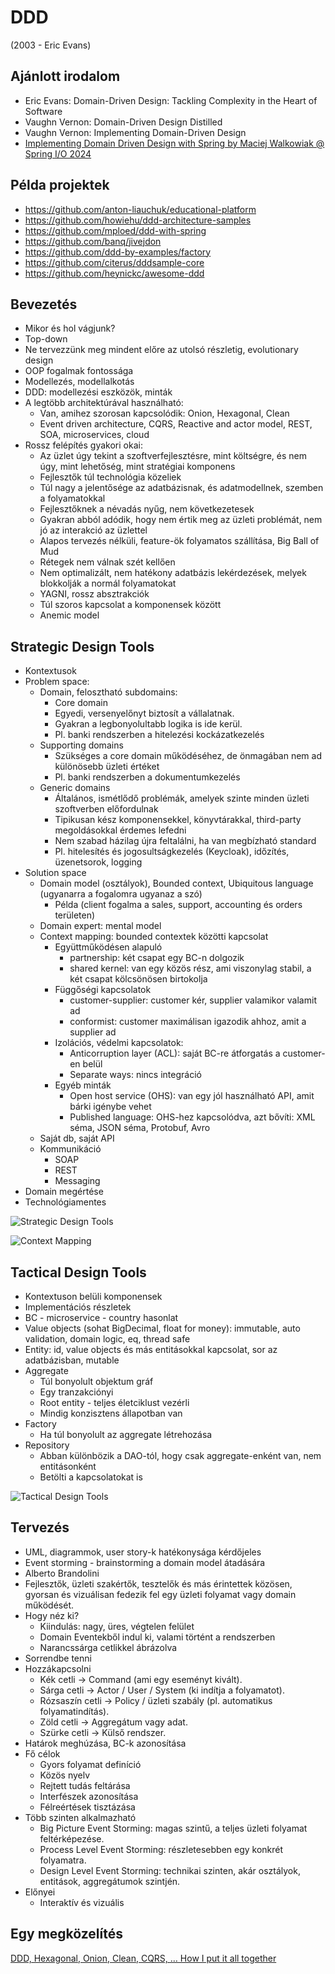 # DDD

(2003 - Eric Evans)

## Ajánlott irodalom

- Eric Evans: Domain-Driven Design: Tackling Complexity in the Heart of Software
- Vaughn Vernon: Domain-Driven Design Distilled
- Vaughn Vernon: Implementing Domain-Driven Design
- [Implementing Domain Driven Design with Spring by Maciej Walkowiak @ Spring I/O 2024](https://www.youtube.com/watch?v=VGhg6Tfxb60&t=606s)

## Példa projektek

- https://github.com/anton-liauchuk/educational-platform
- https://github.com/howiehu/ddd-architecture-samples
- https://github.com/mploed/ddd-with-spring
- https://github.com/banq/jivejdon
- https://github.com/ddd-by-examples/factory
- https://github.com/citerus/dddsample-core
- https://github.com/heynickc/awesome-ddd

## Bevezetés

- Mikor és hol vágjunk?
- Top-down
- Ne tervezzünk meg mindent előre az utolsó részletig, evolutionary design
- OOP fogalmak fontossága
- Modellezés, modellalkotás
- DDD: modellezési eszközök, minták
- A legtöbb architektúrával használható:
  - Van, amihez szorosan kapcsolódik: Onion, Hexagonal, Clean
  - Event driven architecture, CQRS, Reactive and actor model, REST, SOA, microservices, cloud
- Rossz felépítés gyakori okai:
  - Az üzlet úgy tekint a szoftverfejlesztésre, mint költségre, és nem úgy, mint lehetőség, mint stratégiai komponens
  - Fejlesztők túl technológia közeliek
  - Túl nagy a jelentősége az adatbázisnak, és adatmodellnek, szemben a folyamatokkal
  - Fejlesztőknek a névadás nyűg, nem következetesek
  - Gyakran abból adódik, hogy nem értik meg az üzleti problémát, nem jó az interakció az üzlettel
  - Alapos tervezés nélküli, feature-ök folyamatos szállítása, Big Ball of Mud
  - Rétegek nem válnak szét kellően
  - Nem optimalizált, nem hatékony adatbázis lekérdezések, melyek blokkolják a normál folyamatokat
  - YAGNI, rossz absztrakciók
  - Túl szoros kapcsolat a komponensek között
  - Anemic model

## Strategic Design Tools

- Kontextusok
- Problem space:
  - Domain, felosztható subdomains:
    - Core domain
    - Egyedi, versenyelőnyt biztosít a vállalatnak.
    - Gyakran a legbonyolultabb logika is ide kerül.
    - Pl. banki rendszerben a hitelezési kockázatkezelés
  - Supporting domains
    - Szükséges a core domain működéséhez, de önmagában nem ad különösebb üzleti értéket
    - Pl. banki rendszerben a dokumentumkezelés
  - Generic domains
    - Általános, ismétlődő problémák, amelyek szinte minden üzleti szoftverben előfordulnak
    - Tipikusan kész komponensekkel, könyvtárakkal, third-party megoldásokkal érdemes lefedni
    - Nem szabad házilag újra feltalálni, ha van megbízható standard
    - Pl. hitelesítés és jogosultságkezelés (Keycloak), időzítés, üzenetsorok, logging
- Solution space
  - Domain model (osztályok), Bounded context, Ubiquitous language (ugyanarra a fogalomra ugyanaz a szó)
    - Példa (client fogalma a sales, support, accounting és orders területen)
  - Domain expert: mental model
  - Context mapping: bounded contextek közötti kapcsolat
    - Együttműködésen alapuló
      - partnership: két csapat egy BC-n dolgozik
      - shared kernel: van egy közös rész, ami viszonylag stabil, a két csapat kölcsönösen birtokolja
    - Függőségi kapcsolatok
      - customer-supplier: customer kér, supplier valamikor valamit ad
      - conformist: customer maximálisan igazodik ahhoz, amit a supplier ad
    - Izolációs, védelmi kapcsolatok:
      - Anticorruption layer (ACL): saját BC-re átforgatás a customer-en belül
      - Separate ways: nincs integráció
    - Egyéb minták
      - Open host service (OHS): van egy jól használható API, amit bárki igénybe vehet
      - Published language: OHS-hez kapcsolódva, azt bővíti: XML séma, JSON séma, Protobuf, Avro
  - Saját db, saját API
  - Kommunikáció
    - SOAP
    - REST
    - Messaging
- Domain megértése
- Technológiamentes

![Strategic Design Tools](images/ddd-strategic.png)

![Context Mapping](images/ddd-context-mapping.png)

## Tactical Design Tools

- Kontextuson belüli komponensek
- Implementációs részletek
- BC - microservice - country hasonlat
- Value objects (sohat BigDecimal, float for money): immutable, auto validation, domain logic, eq, thread safe
- Entity: id, value objects és más entitásokkal kapcsolat, sor az adatbázisban, mutable
- Aggregate
  - Túl bonyolult objektum gráf
  - Egy tranzakciónyi
  - Root entity - teljes életciklust vezérli
  - Mindig konzisztens állapotban van
- Factory
  - Ha túl bonyolult az aggregate létrehozása
- Repository
  - Abban különbözik a DAO-tól, hogy csak aggregate-enként van, nem entitásonként
  - Betölti a kapcsolatokat is

![Tactical Design Tools](images/ddd-tactical.png)

## Tervezés

- UML, diagrammok, user story-k hatékonysága kérdőjeles
- Event storming - brainstorming a domain model átadására
- Alberto Brandolini
- Fejlesztők, üzleti szakértők, tesztelők és más érintettek közösen, gyorsan és vizuálisan fedezik fel egy üzleti folyamat vagy domain működését.
- Hogy néz ki?
  - Kiindulás: nagy, üres, végtelen felület
  - Domain Eventekből indul ki, valami történt a rendszerben
  - Narancssárga cetlikkel ábrázolva
- Sorrendbe tenni
- Hozzákapcsolni
  - Kék cetli → Command (ami egy eseményt kivált).
  - Sárga cetli → Actor / User / System (ki indítja a folyamatot).
  - Rózsaszín cetli → Policy / üzleti szabály (pl. automatikus folyamatindítás).
  - Zöld cetli → Aggregátum vagy adat.
  - Szürke cetli → Külső rendszer.
- Határok meghúzása, BC-k azonosítása
- Fő célok
  - Gyors folyamat definíció
  - Közös nyelv
  - Rejtett tudás feltárása
  - Interfészek azonosítása
  - Félreértések tisztázása
- Több szinten alkalmazható
  - Big Picture Event Storming: magas szintű, a teljes üzleti folyamat feltérképezése.
  - Process Level Event Storming: részletesebben egy konkrét folyamatra.
  - Design Level Event Storming: technikai szinten, akár osztályok, entitások, aggregátumok szintjén.
- Előnyei
  - Interaktív és vizuális

## Egy megközelítés

[DDD, Hexagonal, Onion, Clean, CQRS, … How I put it all together](https://herbertograca.com/2017/11/16/explicit-architecture-01-ddd-hexagonal-onion-clean-cqrs-how-i-put-it-all-together/)
